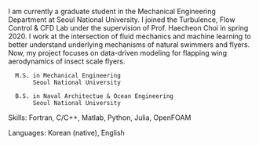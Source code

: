 I am currently a graduate student in the Mechanical Engineering Department at Seoul National University. I joined the Turbulence, Flow Control & CFD Lab under the supervision of Prof. Haecheon Choi in spring 2020. I work at the intersection of fluid mechanics and machine learning to better understand underlying mechanisms of natural swimmers and flyers. Now, my project focuses on data-driven modeling for flapping wing aerodynamics of insect scale flyers.


      M.S. in Mechanical Engineering
           Seoul National University
      
      B.S. in Naval Architectue & Ocean Engineering
           Seoul National University

Skills: Fortran, C/C++, Matlab, Python, Julia, OpenFOAM

Languages: Korean (native), English

